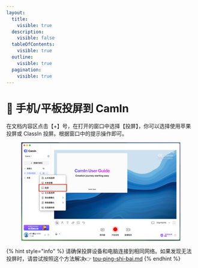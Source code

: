 ```yaml
---
layout:
  title:
    visible: true
  description:
    visible: false
  tableOfContents:
    visible: true
  outline:
    visible: true
  pagination:
    visible: true
---
```


# 📳 手机/平板投屏到 CamIn

在文档内容区点击【+】号，在打开的窗口中选择【投屏】，你可以选择使用苹果投屏或 ClassIn 投屏。根据窗口中的提示操作即可。

<figure><img src="../../.gitbook/assets/image (53).png" alt=""><figcaption></figcaption></figure>

{% hint style="info" %}
请确保投屏设备和电脑连接到相同网络。如果发现无法投屏时，请尝试按照这个方法解决👉 [tou-ping-shi-bai.md](../../faq/tou-ping-shi-bai.md "mention")
{% endhint %}
